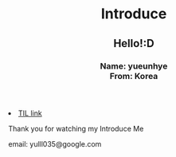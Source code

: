 <!DOCTYPE html>
<html lang="ko">
 <head>
  <meta charset= "UTF-8">
  <title>Introduce Me </title> 
 </head>
 <body>
    <header>
	<h1>Introduce</h1>
	<h2>Hello!:D</h2>
	<h3>Name: yueunhye<br>From: Korea<br></3>
    </header>
    <li><a href=https://github.com/yueunhye/TIL>TIL link</a></li>
    <footer>
	<p>Thank you for watching my Introduce Me</p>
	<span>email: yulll035@google.com</span>
    </footer>
 </body>
</html>

